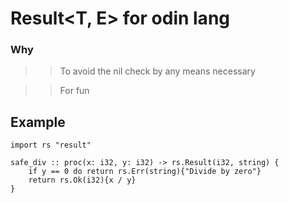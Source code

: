 # Result<T, E> for odin lang

### Why
>> To avoid the nil check by any means necessary

>> For fun 


## Example
```odin
import rs "result"

safe_div :: proc(x: i32, y: i32) -> rs.Result(i32, string) {
	if y == 0 do return rs.Err(string){"Divide by zero"}
	return rs.Ok(i32){x / y}
}
```



